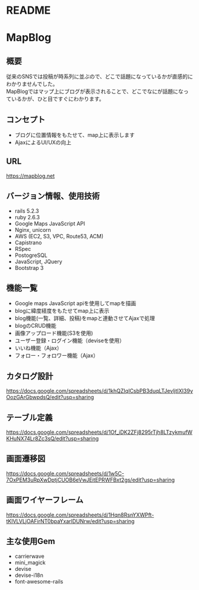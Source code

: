 # README

# MapBlog

## 概要
従来のSNSでは投稿が時系列に並ぶので、どこで話題になっているかが直感的にわかりませんでした。
<br>
MapBlogではマップ上にブログが表示されることで、どこでなにが話題になっているかが、ひと目ですぐにわかります。

## コンセプト
* ブログに位置情報をもたせて、map上に表示します
* AjaxによるUI/UXの向上

## URL
https://mapblog.net

## バージョン情報、使用技術
* rails 5.2.3
* ruby 2.6.3
* Google Maps JavaScript API
* Nginx, unicorn
* AWS (EC2, S3, VPC, Route53, ACM)
* Capistrano
* RSpec
* PostogreSQL
* JavaScript, JQuery
* Bootstrap 3

## 機能一覧
* Google maps JavaScript apiを使用してmapを描画
* blogに緯度経度をもたせてmap上に表示
* blog機能(一覧、詳細、投稿)をmapと連動させてAjaxで処理
* blogのCRUD機能
* 画像アップロード機能(S3を使用)
* ユーザー登録・ログイン機能（deviseを使用）
* いいね機能（Ajax）
* フォロー・フォロワー機能（Ajax）

## カタログ設計
https://docs.google.com/spreadsheets/d/1khQZIqICsbPB3duqLTJevljtIXI39yOozGArGbwpdsQ/edit?usp=sharing

## テーブル定義
https://docs.google.com/spreadsheets/d/1Of_iDK2ZFj8295rTjh8LTzykmufWKHuNX74Lr8Zc3sQ/edit?usp=sharing

## 画面遷移図
https://docs.google.com/spreadsheets/d/1w5C-7OxPEM3uRpXwDptjCUOB6eVwJEitEPRWFBxt2gs/edit?usp=sharing

## 画面ワイヤーフレーム
https://docs.google.com/spreadsheets/d/1Hqn8RsnYXWPft-tKlVLVLjOAFirNT0bpaYxarlDUNrw/edit?usp=sharing

## 主な使用Gem
* carrierwave
* mini_magick
* devise
* devise-i18n
* font-awesome-rails
